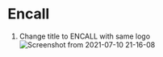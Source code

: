 # Encall

1. Change title to ENCALL with same logo
![Screenshot from 2021-07-10 21-16-08](https://user-images.githubusercontent.com/48062137/125168645-1a89a500-e1c4-11eb-9d45-e822dc0d6254.png)
